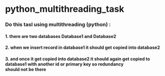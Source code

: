 # python_multithreading_task


### Do this tasl using multithreading (python) :
#### 1. there are two databases Database1 and Database2
#### 2. when we insert record in database1 it should get copied into database2 
#### 3. and once it get copied into database2 it should again get copied to database1 with another id or primary key so redundancy should not be there
